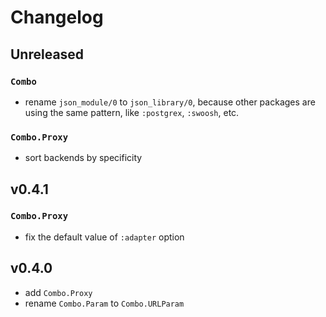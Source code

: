 # Changelog

## Unreleased

### `Combo`

- rename `json_module/0` to `json_library/0`, because other packages are using the same pattern, like `:postgrex`, `:swoosh`, etc.

### `Combo.Proxy`

- sort backends by specificity

## v0.4.1

### `Combo.Proxy`

- fix the default value of `:adapter` option

## v0.4.0

- add `Combo.Proxy`
- rename `Combo.Param` to `Combo.URLParam`
